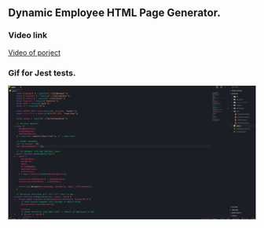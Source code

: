 ## Dynamic Employee HTML Page Generator.

### Video link

[Video of porject](https://youtu.be/oe_cW5Y-cyE "Project Video")

### Gif for Jest tests.

![Forgot to test in video](/Assets/forgottotest.gif)
